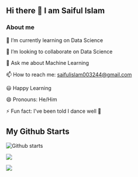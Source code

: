 ## Hi there 👋 I am Saiful Islam
### About me

  🌱 I’m currently learning on Data Science 
  
  👯 I’m looking to collaborate on Data Science
  
  💬 Ask me about Machine Learning
  
  📫 How to reach me: saifulislam003244@gmail.com
  
  :smiley: Happy Learning

😄 Pronouns: He/Him

⚡ Fun fact: I've been told I dance well 🤭

## My Github Starts
![Github starts](https://github-readme-stats.vercel.app/api?username=saiful0044)

![](https://github-readme-streak-stats.herokuapp.com/?user=saiful0044)

![](https://github-readme-stats.vercel.app/api/top-langs/?username=saiful0044)



<!--
**Saiful0044/saiful0044** is a ✨ _special_ ✨ repository because its `README.md` (this file) appears on your GitHub profile.

Here are some ideas to get you started:

- 🔭 I’m currently working on ...
- 🌱 I’m currently learning ...
- 👯 I’m looking to collaborate on ...
- 🤔 I’m looking for help with ...
- 💬 Ask me about ...
- 📫 How to reach me: ...
- 😄 Pronouns: ...
- ⚡ Fun fact: ...
-->
